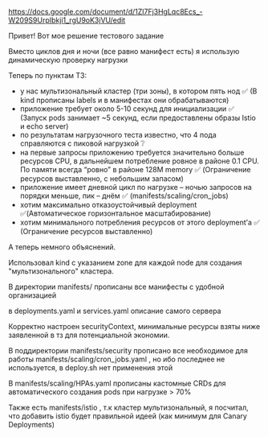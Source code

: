 https://docs.google.com/document/d/1Zl7Fj3HgLqc8Ecs_-W209S9UrpIbkji1_rgU9oK3jVU/edit

Привет! Вот мое решение тестового задание

Вместо циклов дня и ночи (все равно манифест есть) я использую динамическую проверку нагрузки

Теперь по пунктам ТЗ:

- у нас мультизональный кластер (три зоны), в котором пять нод ✅ (В kind прописаны labels и в манифестах они обрабатываются)
- приложение требует около 5-10 секунд для инициализации ✅ (Запуск pods занимает ~5 секунд, если предоставлены образы Istio и echo server)
- по результатам нагрузочного теста известно, что 4 пода справляются с пиковой нагрузкой ❔
- на первые запросы приложению требуется значительно больше ресурсов CPU, в дальнейшем потребление ровное в районе 0.1 CPU. По памяти всегда “ровно” в районе 128M memory ✅ (Ограничение ресурсов выставленно, с небольшим запасом)
- приложение имеет дневной цикл по нагрузке – ночью запросов на порядки меньше, пик – днём ✅ (manifests/scaling/cron_jobs)
- хотим максимально отказоустойчивый deployment ✅(Автоматическое горизонтальное масштабирование)
- хотим минимального потребления ресурсов от этого deployment’а ✅ (Ограничение ресурсов выставленно)

А теперь немного объяснений.

Использовал kind с указанием zone для каждой node для создания "мультизонального" кластера.

В директории manifests/ прописаны все манифесты с удобной организацией 

в deployments.yaml и services.yaml описание самого сервера

Корректно настроен securityContext, минимальные ресурсы взяты ниже заявленной в тз для потенциальной экономии.

В поддиректории manifests/security прописано все необходимое для работы manifests/scaling/cron_jobs.yaml , но ибо последнее не используется, в deploy.sh нет применения этой 

В manifests/scaling/HPAs.yaml прописаны кастомные CRDs для автоматического создания pods при нагрузке > 70% 

Также есть manifests/istio , т.к кластер мультизональный, я посчитал, что добавить istio будет правильной идеей (как минимум для Canary Deployments)